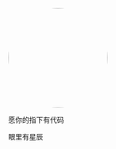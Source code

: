 
<p>
    <img style="width:200px;height:200px;border-radius:50%" src="https://i.picsum.photos/id/815/500/500.jpg?hmac=BhCNZwcHavnIMD9ZPrT2NgyiHvGA0IOB-epivI7xq68"/>
    <!-- <img style="width:200px;height:200px;border-radius:50%" src="./nav2/aaa.jpg"/> -->
</p>
<p>愿你的指下有代码</p>
<p>眼里有星辰</p>